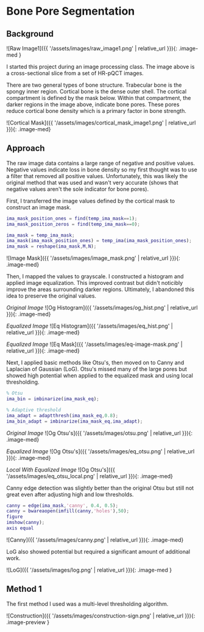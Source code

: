 # Bone Pore Segmentation

## Background

![Raw Image1]({{ '/assets/images/raw_image1.png' | relative_url }}){: .image-med }

I started this project during an image processing class. The image above is a cross-sectional slice from a set of HR-pQCT images.

There are two general types of bone structure. Trabecular bone is the spongy inner region. Cortical bone is the dense outer shell. The cortical compartment is defined by the mask below. Within that compartment, the darker regions in the image above, indicate bone pores. These pores reduce cortical bone density which is a primary factor in bone strength.

![Cortical Mask]({{ '/assets/images/cortical_mask_image1.png' | relative_url }}){: .image-med}

## Approach

The raw image data contains a large range of negative and positive values. Negative values indicate loss in bone density so my first thought was to use a filter that removed all positive values. Unfortunately, this was likely the original method that was used and wasn't very accurate (shows that negative values aren't the sole indicator for bone pores).

First, I transferred the image values defined by the cortical mask to construct an image mask.

~~~matlab
ima_mask_position_ones = find(temp_ima_mask==1);
ima_mask_position_zeros = find(temp_ima_mask==0);

ima_mask = temp_ima_mask;
ima_mask(ima_mask_position_ones) = temp_ima(ima_mask_position_ones);
ima_mask = reshape(ima_mask,M,N);
~~~

![Image Mask]({{ '/assets/images/image_mask.png' | relative_url }}){: .image-med}

Then, I mapped the values to grayscale. I constructed a histogram and applied image equalization. This improved contrast but didn't noticibly improve the areas surrounding darker regions. Ultimately, I abandoned this idea to preserve the original values.

*Original Image*
![Og Histogram]({{ '/assets/images/og_hist.png' | relative_url }}){: .image-med}

*Equalized Image*
![Eq Histogram]({{ '/assets/images/eq_hist.png' | relative_url }}){: .image-med}

*Equalized Image*
![Eq Mask]({{ '/assets/images/eq-image-mask.png' | relative_url }}){: .image-med}

Next, I applied basic methods like Otsu's, then moved on to Canny and Laplacian of Gaussian (LoG). Otsu's missed many of the large pores but showed high potential when applied to the equalized mask and using local thresholding.

~~~matlab
% Otsu
ima_bin = imbinarize(ima_mask_eq);

% Adaptive threshold
ima_adapt = adaptthresh(ima_mask_eq,0.8);
ima_bin_adapt = imbinarize(ima_mask_eq,ima_adapt);
~~~

*Original Image*
![Og Otsu's]({{ '/assets/images/otsu.png' | relative_url }}){: .image-med}

*Equalized Image*
![Og Otsu's]({{ '/assets/images/eq_otsu.png' | relative_url }}){: .image-med}

*Local With Equalized Image*
![Og Otsu's]({{ '/assets/images/eq_otsu_local.png' | relative_url }}){: .image-med}

Canny edge detection was slightly better than the original Otsu but still not great even after adjusting high and low thresholds.

~~~matlab
canny = edge(ima_mask,'canny', 0.4, 0.5);
canny = bwareaopen(imfill(canny,'holes'),50);
figure
imshow(canny);
axis equal
~~~

![Canny]({{ '/assets/images/canny.png' | relative_url }}){: .image-med}

LoG also showed potential but required a significant amount of additional work.

![LoG]({{ '/assets/images/log.png' | relative_url }}){: .image-med }

## Method 1

The first method I used was a multi-level thresholding algorithm.

![Construction]({{ '/assets/images/construction-sign.png' | relative_url }}){: .image-preview }
